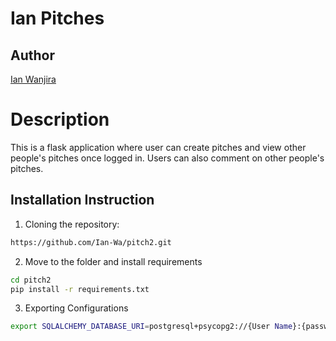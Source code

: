 # Ian Pitches
## Author
[Ian Wanjira]( https://github.com/Ian-Wa)

# Description
This is a flask application where user can create pitches and view other people's pitches once logged in. Users can also comment on other people's pitches.

## Installation Instruction
1. Cloning the repository:
  ```bash
  https://github.com/Ian-Wa/pitch2.git
  ```

2. Move to the folder and install requirements
  ```bash
  cd pitch2
  pip install -r requirements.txt
  ```
3. Exporting Configurations
  ```bash
  export SQLALCHEMY_DATABASE_URI=postgresql+psycopg2://{User Name}:{password}@localhost/{database name}
  ```